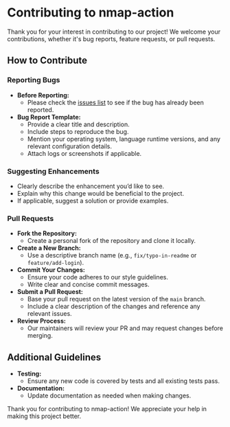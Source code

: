 # Contributing to nmap-action

Thank you for your interest in contributing to our project! We welcome your contributions, whether it's bug reports, feature requests, or pull requests.

## How to Contribute

### Reporting Bugs

- **Before Reporting:**
  - Please check the [issues list](https://github.com/marcuwynu23/nmap-action/issues) to see if the bug has already been reported.
- **Bug Report Template:**
  - Provide a clear title and description.
  - Include steps to reproduce the bug.
  - Mention your operating system, language runtime versions, and any relevant configuration details.
  - Attach logs or screenshots if applicable.

### Suggesting Enhancements

- Clearly describe the enhancement you’d like to see.
- Explain why this change would be beneficial to the project.
- If applicable, suggest a solution or provide examples.

### Pull Requests

- **Fork the Repository:**
  - Create a personal fork of the repository and clone it locally.
- **Create a New Branch:**
  - Use a descriptive branch name (e.g., `fix/typo-in-readme` or `feature/add-login`).
- **Commit Your Changes:**
  - Ensure your code adheres to our style guidelines.
  - Write clear and concise commit messages.
- **Submit a Pull Request:**
  - Base your pull request on the latest version of the `main` branch.
  - Include a clear description of the changes and reference any relevant issues.
- **Review Process:**
  - Our maintainers will review your PR and may request changes before merging.

## Additional Guidelines

- **Testing:**
  - Ensure any new code is covered by tests and all existing tests pass.
- **Documentation:**
  - Update documentation as needed when making changes.

Thank you for contributing to nmap-action! We appreciate your help in making this project better.
